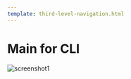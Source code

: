 ```yaml
---
template: third-level-navigation.html
---
```


# Main for CLI
![screenshot1](../assets/images/openai1.png)